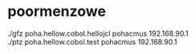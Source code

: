 # poormenzowe

./gfz poha.hellow.cobol.hellojcl pohacmus 192.168.90.1 <br>
./ptz poha.hellow.cobol.test pohacmus 192.168.90.1 <br>
